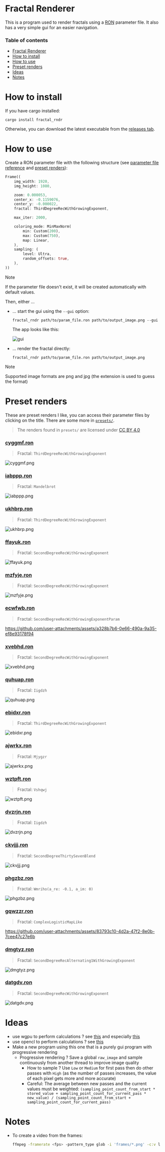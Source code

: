 # Fractal Renderer

This is a program used to render fractals using a [RON](https://docs.rs/ron/latest/ron/) parameter file. It also has a very simple gui for an easier navigation.

### Table of contents

- [Fractal Renderer](#fractal-renderer)
- [How to install](#how-to-install)
- [How to use](#how-to-use)
- [Preset renders](#preset-renders)
- [Ideas](#ideas)
- [Notes](#notes)

# How to install

If you have cargo installed:

```
cargo install fractal_rndr
```

Otherwise, you can download the latest executable from the [releases tab](https://github.com/valflrt/fractal_rndr/releases/latest).

# How to use

Create a RON parameter file with the following structure (see [parameter file reference](/REFERENCE.md) and [preset renders](#preset-renders)):

```rust
Frame((
    img_width: 1920,
    img_height: 1080,

    zoom: 0.000053,
    center_x: -0.1159076,
    center_y: -0.000022,
    fractal: ThirdDegreeRecWithGrowingExponent,

    max_iter: 2000,

    coloring_mode: MinMaxNorm(
        min: Custom(200),
        max: Custom(750),
        map: Linear,
    ),
    sampling: (
        level: Ultra,
        random_offsets: true,
    ),
))
```

> [!NOTE]
> If the parameter file doesn't exist, it will be created automatically with default values.

Then, either ...

- ... start the gui using the `--gui` option:

  ```
  fractal_rndr path/to/param_file.ron path/to/output_image.png --gui
  ```

  The app looks like this:

  ![gui](/img/gui.png)

- ... render the fractal directly:

  ```
  fractal_rndr path/to/param_file.ron path/to/output_image.png
  ```

> [!NOTE]
> Supported image formats are png and jpg (the extension is used to guess the format)

# Preset renders

These are preset renders I like, you can access their parameter files by clicking on the title. There are some more in [`presets/`](/presets/).

> The renders found in `presets/` are licensed under [CC BY 4.0](https://creativecommons.org/licenses/by/4.0/)

### [cyggmf.ron](/presets/cyggmf.ron)

> Fractal: `ThirdDegreeRecWithGrowingExponent`

![cyggmf.png](/presets/cyggmf.png)

### [iabppp.ron](/presets/iabppp.ron)

> Fractal: `Mandelbrot`

![iabppp.png](/presets/iabppp.png)

### [ukhbrp.ron](/presets/ukhbrp.ron)

> Fractal: `ThirdDegreeRecWithGrowingExponent`

![ukhbrp.png](/presets/ukhbrp.png)

### [ffayuk.ron](/presets/ffayuk.ron)

> Fractal: `SecondDegreeRecWithGrowingExponent`

![ffayuk.png](/presets/ffayuk.png)

### [mzfyje.ron](/presets/mzfyje.ron)

> Fractal: `SecondDegreeRecWithGrowingExponent`

![mzfyje.png](/presets/mzfyje.png)

### [ecwfwb.ron](/presets/ecwfwb.ron)

> Fractal: `SecondDegreeRecWithGrowingExponentParam`

https://github.com/user-attachments/assets/a328b7b6-0e66-490a-9a35-ef8e93178f94

### [xvebhd.ron](/presets/xvebhd.ron)

> Fractal: `SecondDegreeRecWithGrowingExponent`

![xvebhd.png](/presets/xvebhd.png)

### [quhuap.ron](/presets/quhuap.ron)

> Fractal: `Iigdzh`

![quhuap.png](/presets/quhuap.png)

### [ebidxr.ron](/presets/ebidxr.ron)

> Fractal: `ThirdDegreeRecWithGrowingExponent`

![ebidxr.png](/presets/ebidxr.png)

### [ajwrkx.ron](/presets/ajwrkx.ron)

> Fractal: `Mjygzr`

![ajwrkx.png](/presets/ajwrkx.png)

### [wztpft.ron](/presets/wztpft.ron)

> Fractal: `Vshqwj`

![wztpft.png](/presets/wztpft.png)

### [dvzrjn.ron](/presets/dvzrjn.ron)

> Fractal: `Iigdzh`

![dvzrjn.png](/presets/dvzrjn.png)

### [ckvjjj.ron](/presets/ckvjjj.ron)

> Fractal: `SecondDegreeThirtySevenBlend`

![ckvjjj.png](/presets/ckvjjj.png)

### [phgzbz.ron](/presets/phgzbz.ron)

> Fractal: `Wmriho(a_re: -0.1, a_im: 0)`

![phgzbz.png](/presets/phgzbz.png)

### [gqwzzr.ron](/presets/gqwzzr.ron)

> Fractal: `ComplexLogisticMapLike`

https://github.com/user-attachments/assets/83793c10-4d2a-47f2-8e0b-7cee47c27e6b

### [dmgtyz.ron](/presets/dmgtyz.ron)

> Fractal: `SecondDegreeRecAlternating1WithGrowingExponent`

![dmgtyz.png](/presets/dmgtyz.png)

### [datgdv.ron](/presets/datgdv.ron)

> Fractal: `SecondDegreeRecWithGrowingExponent`

![datgdv.png](/presets/datgdv.png)

# Ideas

- use wgpu to perform calculations ? see [this](https://github.com/gfx-rs/wgpu/blob/trunk/examples%2Fsrc%2Fhello_compute%2Fmod.rs) and especially [this](https://github.com/gfx-rs/wgpu/blob/trunk/examples%2Fsrc%2Frepeated_compute%2Fmod.rs)
- use opencl to perform calculations ? see [this](https://docs.rs/opencl3/latest/opencl3/)
- Make a new program using this one that is a purely gui program with progressive rendering
  - Progressive rendering ? Save a global `raw_image` and sample continuously from another thread to improve image quality
    - How to sample ? Use `Low` or `Medium` for first pass then do other passes with `High` (as the number of passes increases, the value of each pixel gets more and more accurate)
    - Careful: The average between new passes and the current values must be weighted: `(sampling_point_count_from_start * stored_value + sampling_point_count_for_current_pass * new_value) / (sampling_point_count_from_start + sampling_point_count_for_current_pass)`

# Notes

- To create a video from the frames:
  ```bash
  ffmpeg -framerate <fps> -pattern_type glob -i 'frames/*.png' -c:v libx264 -pix_fmt yuv420p video.mp4
  ```
